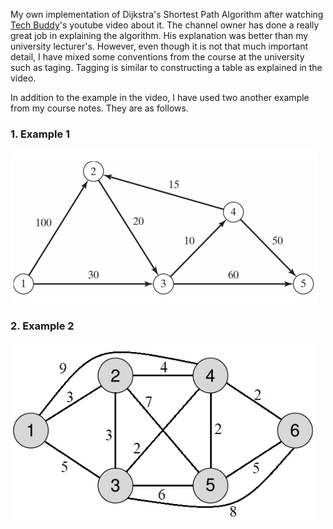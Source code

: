 ﻿My own implementation of Dijkstra's Shortest Path Algorithm after watching [Tech Buddy](https://www.youtube.com/@TechBuddyTR)'s youtube video about it.
The channel owner has done a really great job in explaining the algorithm. His explanation was better than my university lecturer's. 
However, even though it is not that much important detail, I have mixed some conventions from the course at the university such as taging. Tagging is similar to constructing a table as explained in the video.

In addition to the example in the video, I have used two another example from my course notes. They are as follows.

### 1. Example 1 
![Example1](/DijkstraAlgorithm/etc/Images/Example1.png)
### 2. Example 2
![Example2](/DijkstraAlgorithm/etc/Images/Example2.png)
